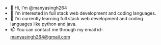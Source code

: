 - 👋 Hi, I’m @manyasingh264
- 👀 I’m interested in full stack web development and coding languages.
- 🌱 I’m currently learning full stack web development and coding languages like python and java.
- 📫 You can contact me through my email id- manyasingh264@gmail.com

<!---
manyasingh264/manyasingh264 is a ✨ special ✨ repository because its `README.md` (this file) appears on your GitHub profile.
You can click the Preview link to take a look at your changes.
--->

